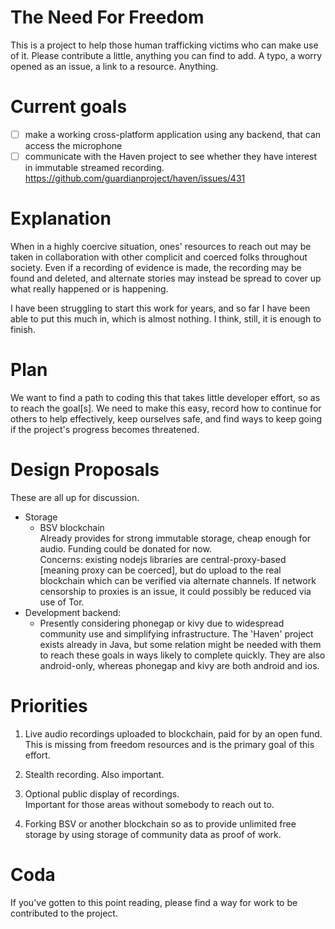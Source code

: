 # The Need For Freedom

This is a project to help those human trafficking victims who can make use of it.
Please contribute a little, anything you can find to add.  A typo, a worry opened
as an issue, a link to a resource.  Anything.

# Current goals

- [ ] make a working cross-platform application using any backend, that can access the microphone
- [ ] communicate with the Haven project to see whether they have interest in immutable streamed recording.  https://github.com/guardianproject/haven/issues/431

# Explanation
 
When in a highly coercive situation, ones' resources to reach out may be taken
in collaboration with other complicit and coerced folks throughout society.  Even if
a recording of evidence is made, the recording may be found and deleted, and alternate
stories may instead be spread to cover up what really happened or is happening.

I have been struggling to start this work for years, and so far I have been able
to put this much in, which is almost nothing.  I think, still, it is enough to finish.

# Plan

We want to find a path to coding this that takes little developer effort, so as
to reach the goal[s].  We need to make this easy, record how to continue for
others to help effectively, keep ourselves safe, and find ways to keep going if
the project's progress becomes threatened.

# Design Proposals

These are all up for discussion.

* Storage
  * BSV blockchain  
    Already provides for strong immutable storage, cheap enough for audio.  Funding could be donated for now.   
    Concerns: existing nodejs libraries are central-proxy-based [meaning proxy can be coerced], but do upload to the real blockchain which can be verified via alternate channels.  If network censorship to proxies is an issue, it could possibly be reduced via use of Tor.
* Development backend:
  * Presently considering phonegap or kivy due to widespread community
    use and simplifying infrastructure.  The 'Haven' project exists already in Java,
    but some relation might be needed with them to reach these goals in
    ways likely to complete quickly.  They are also android-only, whereas phonegap
    and kivy are both android and ios.

# Priorities

1. Live audio recordings uploaded to blockchain, paid for by an open fund. 
   This is missing from freedom resources and is the primary goal of this
   effort.

2. Stealth recording.  Also important.

3. Optional public display of recordings.  
   Important for those areas without somebody to reach out to.

4. Forking BSV or another blockchain so as to provide unlimited free storage by using storage of community data as proof of work.

# Coda

If you've gotten to this point reading, please find a way for work to be
contributed to the project.
